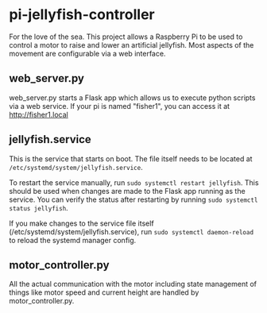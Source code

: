 # pi-jellyfish-controller

For the love of the sea. This project allows a Raspberry Pi to be used to control a motor to raise and lower an artificial jellyfish. Most aspects of the movement are configurable via a web interface.

## web_server.py

web_server.py starts a Flask app which allows us to execute python scripts via a web service. If your pi is named "fisher1", you can access it at http://fisher1.local

## jellyfish.service

This is the service that starts on boot. The file itself needs to be located at `/etc/systemd/system/jellyfish.service`.

To restart the service manually, run `sudo systemctl restart jellyfish`. This should be used when changes are made to the Flask app running as the service. You can verify the status after restarting by running `sudo systemctl status jellyfish`.

If you make changes to the service file itself (/etc/systemd/system/jellyfish.service), run `sudo systemctl daemon-reload` to reload the systemd manager config.

## motor_controller.py

All the actual communication with the motor including state management of things like motor speed and current height are handled by motor_controller.py.
